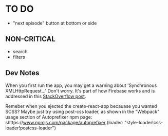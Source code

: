 # TO DO
* "next episode" button at bottom or side


## NON-CRITICAL
* search
* filters


## Dev Notes
When you first run the app, you may get a warning about 'Synchronous XMLHttpRequest...' Don't worry. It's part of how Firebase
works and is addressed in this [StackOverflow post](http://stackoverflow.com/questions/32467144/firebase-synchronous-xmlhttprequest-deprecated).

Remeber when you ejected the create-react-app becauase you wanted SCSS? Maybe just try using post-css loader, as shown in the "Webpack" usage section of Autoprefixer npm page: shttps://www.npmjs.com/package/autoprefixer (loader: "style-loader!css-loader!postcss-loader")
